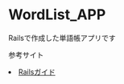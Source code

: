 <h1>WordList_APP</h1>
<p>
	Railsで作成した単語帳アプリです
</p>

<p>参考サイト</p>
<li>
	<a href="http://railsguides.jp/getting_started.html">Railsガイド</a>
</li>